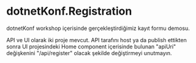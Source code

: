 # dotnetKonf.Registration
dotnetKonf workshop içerisinde gerçekleştirdiğimiz kayıt formu demosu.

API ve UI olarak iki proje mevcut.
API tarafını host ya da publish ettikten sonra UI projesindeki Home component içerisinde bulunan "apiUri" değişkenini "<host>/api/register" olacak şekilde değiştirmeyi unutmayın.
